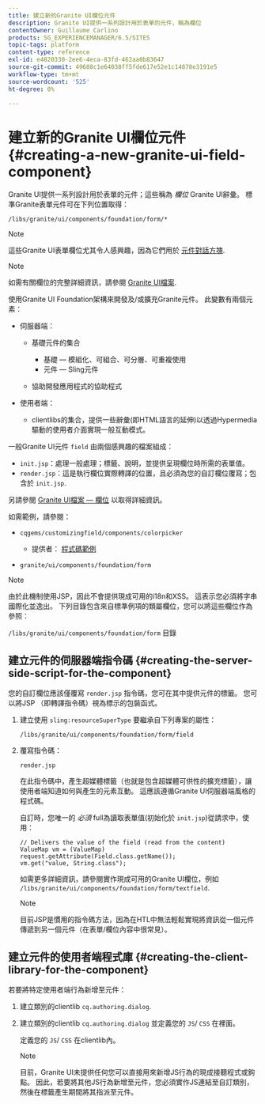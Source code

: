 ```yaml
---
title: 建立新的Granite UI欄位元件
description: Granite UI提供一系列設計用於表單的元件，稱為欄位
contentOwner: Guillaume Carlino
products: SG_EXPERIENCEMANAGER/6.5/SITES
topic-tags: platform
content-type: reference
exl-id: e4820330-2ee6-4eca-83fd-462aa0b83647
source-git-commit: 49688c1e64038ff5fde617e52e1c14878e3191e5
workflow-type: tm+mt
source-wordcount: '525'
ht-degree: 0%

---
```


# 建立新的Granite UI欄位元件{#creating-a-new-granite-ui-field-component}

Granite UI提供一系列設計用於表單的元件；這些稱為 *欄位* Granite UI辭彙。 標準Granite表單元件可在下列位置取得：

`/libs/granite/ui/components/foundation/form/*`

>[!NOTE]
>
>這些Granite UI表單欄位尤其令人感興趣，因為它們用於 [元件對話方塊](/help/sites-developing/developing-components.md).

>[!NOTE]
>
>如需有關欄位的完整詳細資訊，請參閱 [Granite UI檔案](https://developer.adobe.com/experience-manager/reference-materials/6-5/granite-ui/api/jcr_root/libs/granite/ui/index.html).

使用Granite UI Foundation架構來開發及/或擴充Granite元件。 此變數有兩個元素：

* 伺服器端：

   * 基礎元件的集合

      * 基礎 — 模組化、可組合、可分層、可重複使用
      * 元件 — Sling元件

   * 協助開發應用程式的協助程式

* 使用者端：

   * clientlibs的集合，提供一些辭彙(即HTML語言的延伸)以透過Hypermedia驅動的使用者介面實現一般互動模式。

一般Granite UI元件 `field` 由兩個感興趣的檔案組成：

* `init.jsp`：處理一般處理；標籤、說明，並提供呈現欄位時所需的表單值。
* `render.jsp`：這是執行欄位實際轉譯的位置，且必須為您的自訂欄位覆寫；包含於 `init.jsp`.

另請參閱 [Granite UI檔案 — 欄位](https://developer.adobe.com/experience-manager/reference-materials/6-5/granite-ui/api/jcr_root/libs/granite/ui/components/foundation/form/field/index.html) 以取得詳細資訊。

如需範例，請參閱：

* `cqgems/customizingfield/components/colorpicker`

   * 提供者： [程式碼範例](/help/sites-developing/developing-components-samples.md#code-sample-how-to-customize-dialog-fields)

* `granite/ui/components/foundation/form`

>[!NOTE]
>
>由於此機制使用JSP，因此不會提供現成可用的i18n和XSS。 這表示您必須將字串國際化並逸出。 下列目錄包含來自標準例項的類屬欄位，您可以將這些欄位作為參照：
>
>`/libs/granite/ui/components/foundation/form` 目錄

## 建立元件的伺服器端指令碼 {#creating-the-server-side-script-for-the-component}

您的自訂欄位應該僅覆寫 `render.jsp` 指令碼，您可在其中提供元件的標籤。 您可以將JSP （即轉譯指令碼）視為標示的包裝函式。

1. 建立使用 `sling:resourceSuperType` 要繼承自下列專案的屬性：

   `/libs/granite/ui/components/foundation/form/field`

1. 覆寫指令碼：

   `render.jsp`

   在此指令碼中，產生超媒體標籤（也就是包含超媒體可供性的擴充標籤），讓使用者端知道如何與產生的元素互動。 這應該遵循Granite UI伺服器端風格的程式碼。

   自訂時，您唯一的 *必須* full為讀取表單值(初始化於 `init.jsp`)從請求中，使用：

   ```
   // Delivers the value of the field (read from the content)
   ValueMap vm = (ValueMap) request.getAttribute(Field.class.getName());
   vm.get("value, String.class");
   ```

   如需更多詳細資訊，請參閱實作現成可用的Granite UI欄位，例如 `/libs/granite/ui/components/foundation/form/textfield`.

   >[!NOTE]
   >
   >目前JSP是慣用的指令碼方法，因為在HTL中無法輕鬆實現將資訊從一個元件傳遞到另一個元件（在表單/欄位內容中很常見）。

## 建立元件的使用者端程式庫 {#creating-the-client-library-for-the-component}

若要將特定使用者端行為新增至元件：

1. 建立類別的clientlib `cq.authoring.dialog`.
1. 建立類別的clientlib `cq.authoring.dialog` 並定義您的 `JS`/ `CSS` 在裡面。

   定義您的 `JS`/ `CSS` 在clientlib內。

   >[!NOTE]
   >
   >目前，Granite UI未提供任何您可以直接用來新增JS行為的現成接聽程式或鉤點。 因此，若要將其他JS行為新增至元件，您必須實作JS連結至自訂類別，然後在標籤產生期間將其指派至元件。
